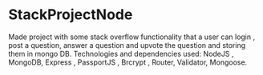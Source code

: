 # StackProjectNode
Made project with some stack overflow functionality that a user can login , post a question, answer a question and upvote the question and storing them in mongo DB. Technologies and dependencies used:  NodeJS , MongoDB, Express , PassportJS ,  Brcrypt , Router, Validator, Mongoose.

